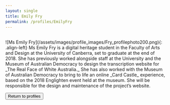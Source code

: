 ```yaml
---
layout: single
title: Emily Fry
permalink: /profiles/EmilyFry
---
```

<br>
![Ms Emily Fry](/assets/images/profile_images/Fry_profilephoto200.png){: .align-left}
Ms Emily Fry is a digital heritage student in the Faculty of Arts and Design at the University of Canberra, set to graduate at the end of 2018. She has previously worked alongside staff at the University and the Museum of Australian Democracy to design the transcription website for _The Real Face of White Australia._ She has also worked with the Museum of Australian Democracy to bring to life an online _Card Castle_ experience, based on the 2018 Englighten event held at the museum. She will be responsible for the design and maintenance of the project’s website.

<p><a href="http://www.heritageoftheair.org.au/profiles"><button class="button">Return to profiles</button></a></p>
